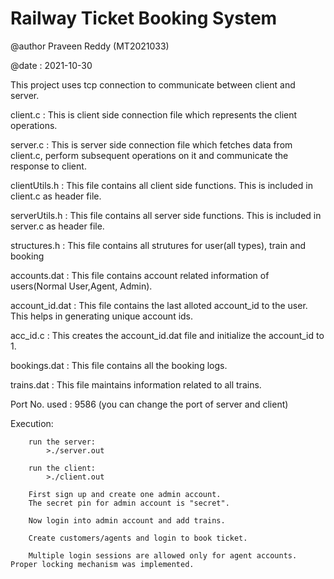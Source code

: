 # Railway Ticket Booking System

@author Praveen Reddy (MT2021033) 

@date : 2021-10-30


This project uses tcp connection to communicate between client and server.

client.c        : This is client side connection file which represents the client operations.

server.c        : This is server side connection file which fetches data from client.c, perform subsequent operations on it 
                  and communicate the response to client.

clientUtils.h   : This file contains all client side functions. This is included in client.c as header file.

serverUtils.h   : This file contains all server side functions. This is included in server.c as header file.

structures.h    : This file contains all strutures for user(all types), train and booking

accounts.dat    : This file contains account related information of users(Normal User,Agent, Admin).

account_id.dat  : This file contains the last alloted account_id to the user. This helps in generating unique account ids.

acc_id.c        : This creates the account_id.dat file and initialize the account_id to 1.

bookings.dat    : This file contains all the booking logs.

trains.dat      : This file maintains information related to all trains.

Port No. used   : 9586 (you can change the port of server and client)


Execution:


        run the server:
            >./server.out

        run the client:
            >./client.out

        First sign up and create one admin account. 
        The secret pin for admin account is "secret".

        Now login into admin account and add trains.

        Create customers/agents and login to book ticket.

        Multiple login sessions are allowed only for agent accounts. Proper locking mechanism was implemented.


